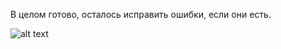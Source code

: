 В целом готово, осталось исправить ошибки, если они есть.

![alt text](http://s014.radikal.ru/i329/1705/9d/26f6f2603e8f.png)
